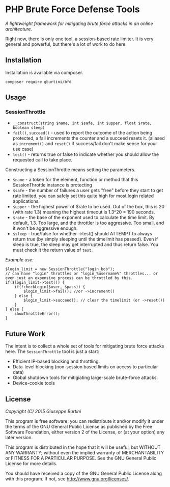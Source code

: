 PHP Brute Force Defense Tools
============================

_A lightweight framework for mitigating brute force attacks in an online architecture._

Right now, there is only one tool, a session-based rate limiter. It is very general and powerful, but there's a lot of work to do here.

Installation
------------

Installation is available via composer.

    composer require gburtini/bfd
    
    
Usage
-----

### SessionThrottle
* ``__construct(string $name, int $safe, int $upper, float $rate, boolean sleep)`` 
* ``fail()``, ``succeed()`` - used to report the outcome of the action being protected, a fail increments the counter and a succeed resets it. (aliased as ``increment()`` and ``reset()`` if success/fail don't make sense for your use case)
* ``test()`` - returns true or false to indicate whether you should allow the requested call to take place.

Constructing a SessionThrottle means setting the parameters.
* `$name` - a token for the element, function or method that this SessionThrottle instance is protecting
* `$safe` - the number of failures a user gets "free" before they start to get rate limited, you can safely set this quite high for most login related applications.
* `$upper` - the highest power of $rate to be used. Out of the box, this is 20 (with rate 1.3) meaning the highest timeout is 1.3^20 = 190 seconds.
* `$rate` - the base of the exponent used to calculate the time limit. By default, 1.3. Too large, and the throttler is too aggressive. Too small, and it won't be aggressive enough.
* `$sleep` - true/false for whether ->test() should ATTEMPT to always return true (by simply sleeping until the timelimit has passed). Even if sleep is true, the sleep may get interrupted and thus return false. You must check it the return value of `test`.

_Example use:_
````
$login_limit = new SessionThrottle("login_bob");        
// can have "login" throttles or "login_%username%" throttles... or even just an expensive process can be throttled by this.
if($login_limit->test()) {
  	if(!checkLogin($user, $pass)) {
		$login_limit->fail(); //or ->increment()
	} else {
		$login_limit->succeed(); // clear the timelimit (or ->reset())
	}
} else {
	showThrottleError();
}
````
Future Work
-----------

The intent is to collect a whole set of tools for mitigating brute force attacks here. The `SessionThrottle` tool is just a start:
* Efficient IP-based blocking and throttling.
* Data-level blocking (non-session based limits on access to particular data)
* Global shutdown tools for mitigiating large-scale brute-force attacks.
* Device-cookie tools

License
-------
*Copyright (C) 2015 Giuseppe Burtini*

This program is free software: you can redistribute it and/or modify it under the terms of the GNU General Public License as published by the Free Software Foundation, either version 2 of the License, or (at your option) any later version.

This program is distributed in the hope that it will be useful, but WITHOUT ANY WARRANTY; without even the implied warranty of MERCHANTABILITY or FITNESS FOR A PARTICULAR PURPOSE.  See the GNU General Public License for more details.

You should have received a copy of the GNU General Public License along with this program.  If not, see <http://www.gnu.org/licenses/>.
